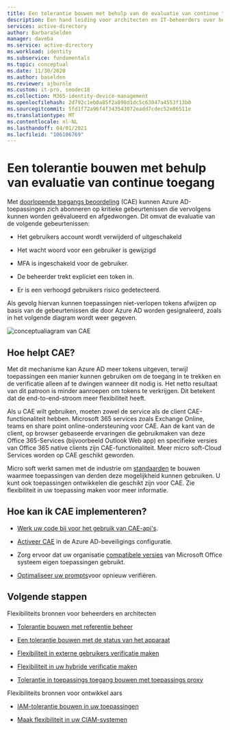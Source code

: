 ```yaml
---
title: Een tolerantie bouwen met behulp van de evaluatie van continue toegang in Azure Active Directory
description: Een hand leiding voor architecten en IT-beheerders over het gebruik van CAE
services: active-directory
author: BarbaraSelden
manager: daveba
ms.service: active-directory
ms.workload: identity
ms.subservice: fundamentals
ms.topic: conceptual
ms.date: 11/30/2020
ms.author: baselden
ms.reviewer: ajburnle
ms.custom: it-pro, seodec18
ms.collection: M365-identity-device-management
ms.openlocfilehash: 2d792c1eb0a85f2a898d1dc5c63047a4553f13b0
ms.sourcegitcommit: 5fd1f72a96f4f343543072eadd7cdec52e86511e
ms.translationtype: MT
ms.contentlocale: nl-NL
ms.lasthandoff: 04/01/2021
ms.locfileid: "106106769"
---
```

# <a name="build-resilience-by-using-continuous-access-evaluation"></a>Een tolerantie bouwen met behulp van evaluatie van continue toegang

Met [doorlopende toegangs beoordeling](../conditional-access/concept-continuous-access-evaluation.md) (CAE) kunnen Azure AD-toepassingen zich abonneren op kritieke gebeurtenissen die vervolgens kunnen worden geëvalueerd en afgedwongen. Dit omvat de evaluatie van de volgende gebeurtenissen:

* Het gebruikers account wordt verwijderd of uitgeschakeld

* Het wacht woord voor een gebruiker is gewijzigd

* MFA is ingeschakeld voor de gebruiker.

* De beheerder trekt expliciet een token in.

* Er is een verhoogd gebruikers risico gedetecteerd.

Als gevolg hiervan kunnen toepassingen niet-verlopen tokens afwijzen op basis van de gebeurtenissen die door Azure AD worden gesignaleerd, zoals in het volgende diagram wordt weer gegeven.

![conceptualiagram van CAE](./media/resilience-with-cae/admin-resilience-continuous-access-evaluation.png)

## <a name="how-does-cae-help"></a>Hoe helpt CAE?

Met dit mechanisme kan Azure AD meer tokens uitgeven, terwijl toepassingen een manier kunnen gebruiken om de toegang in te trekken en de verificatie alleen af te dwingen wanneer dit nodig is. Het netto resultaat van dit patroon is minder aanroepen om tokens te verkrijgen. Dit betekent dat de end-to-end-stroom meer flexibiliteit heeft. 

Als u CAE wilt gebruiken, moeten zowel de service als de client CAE-functionaliteit hebben. Microsoft 365 services zoals Exchange Online, teams en share point online-ondersteuning voor CAE. Aan de kant van de client, op browser gebaseerde ervaringen die gebruikmaken van deze Office 365-Services (bijvoorbeeld Outlook Web app) en specifieke versies van Office 365 native clients zijn CAE-functionaliteit. Meer micro soft-Cloud Services worden op CAE geschikt geworden.

Micro soft werkt samen met de industrie om [standaarden](https://openid.net/wg/sse/) te bouwen waarmee toepassingen van derden deze mogelijkheid kunnen gebruiken. U kunt ook toepassingen ontwikkelen die geschikt zijn voor CAE. Zie flexibiliteit in uw toepassing maken voor meer informatie.

## <a name="how-do-i-implement-cae"></a>Hoe kan ik CAE implementeren?

* [Werk uw code bij voor het gebruik van CAE-api's](../develop/app-resilience-continuous-access-evaluation.md).

* [Activeer CAE](../conditional-access/concept-continuous-access-evaluation.md) in de Azure AD-beveiligings configuratie.

* Zorg ervoor dat uw organisatie [compatibele versies](../conditional-access/concept-continuous-access-evaluation.md) van Microsoft Office systeem eigen toepassingen gebruikt.

* [Optimaliseer uw prompts](../authentication/concepts-azure-multi-factor-authentication-prompts-session-lifetime.md)voor opnieuw verifiëren.

 
## <a name="next-steps"></a>Volgende stappen
Flexibiliteits bronnen voor beheerders en architecten
 
* [Tolerantie bouwen met referentie beheer](resilience-in-credentials.md)

* [Een tolerantie bouwen met de status van het apparaat](resilience-with-device-states.md)

* [Flexibiliteit in externe gebruikers verificatie maken](resilience-b2b-authentication.md)

* [Flexibiliteit in uw hybride verificatie maken](resilience-in-hybrid.md)

* [Tolerantie in toepassings toegang bouwen met toepassings proxy](resilience-on-premises-access.md)

Flexibiliteits bronnen voor ontwikkel aars

* [IAM-tolerantie bouwen in uw toepassingen](resilience-app-development-overview.md)

* [Maak flexibiliteit in uw CIAM-systemen](resilience-b2c.md)
